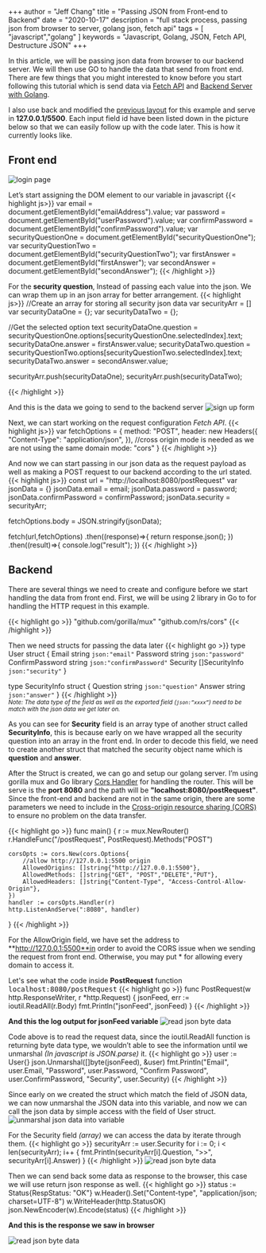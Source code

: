 +++
author = "Jeff Chang"
title = "Passing JSON from Front-end to Backend"
date = "2020-10-17"
description = "full stack process, passing json from browser to server, golang json, fetch api"
tags = [
    "javascript","golang"
]
keywords = "Javascript, Golang, JSON, Fetch API, Destructure JSON"
+++

In this article, we will be passing json data from browser to our backend server. We will then use GO to handle the data that send from front end. There are few things that you might interested to know before you start following this tutorial which is send data via [Fetch API](/post/xhr-fetch/) and [Backend Server with Golang](/post/setup-go-server/).

I also use back and modified the [previous layout](/post/password-detector/) for this example and serve in **127.0.0.1/5500**. Each input field id have been listed down in the picture below so that we can easily follow up with the code later. This is how it currently looks like.

## Front end
![login page](/images/json_1.JPG)

Let’s start assigning the DOM element to our variable in javascript
{{< highlight js>}}
var email = document.getElementById("emailAddress").value;
var password = document.getElementById("userPassword").value;
var confirmPassword = document.getElementById("confirmPassword").value;
var securityQuestionOne = document.getElementById("securityQuestionOne");
var securityQuestionTwo = document.getElementById("securityQuestionTwo");
var firstAnswer = document.getElementById("firstAnswer");
var secondAnswer = document.getElementById("secondAnswer");
{{< /highlight >}}

For the **security question**, Instead of passing each value into the json. We can wrap them up in an json array for better arrangement. 
{{< highlight js>}}
//Create an array for storing all security json data
var securityArr = []
var securityDataOne = {};
var securityDataTwo = {};

//Get the selected option text
securityDataOne.question = securityQuestionOne.options[securityQuestionOne.selectedIndex].text;
securityDataOne.answer = firstAnswer.value;
securityDataTwo.question = securityQuestionTwo.options[securityQuestionTwo.selectedIndex].text;
securityDataTwo.answer = secondAnswer.value;

securityArr.push(securityDataOne);
securityArr.push(securityDataTwo);

{{< /highlight >}}

And this is the data we going to send to the backend server
![sign up form](/images/json_2.JPG)


Next, we can start working on the request configuration *Fetch API*.
{{< highlight js>}}
var fetchOptions = {
    method: "POST",
    header: new Headers({
        "Content-Type": "application/json",
    }),
    //cross origin mode is needed as we are not using the same domain
    mode: "cors"
}
{{< /highlight >}}

And now we can start passing in our json data as the request payload as well as making a POST request to our backend according to the url stated.
{{< highlight js>}}
const url = "http://localhost:8080/postRequest"
var jsonData = {}
jsonData.email = email;
jsonData.password = password;
jsonData.confirmPassword = confirmPassword;
jsonData.security = securityArr;

fetchOptions.body = JSON.stringify(jsonData);

fetch(url,fetchOptions)
.then((response)=>{
    return response.json();
})
.then((result)=>{
    console.log("result");
})
{{< /highlight >}}

## Backend
There are several things we need to create and configure before we start handling the data from front end. First, we will be using 2 library in Go to for handling the HTTP request in this example.

{{< highlight go >}}
"github.com/gorilla/mux"
"github.com/rs/cors"
{{< /highlight >}}

Then we need structs for passing the data later
{{< highlight go >}}
type User struct {
    Email           string         `json:"email"`
    Password        string         `json:"password"`
    ConfirmPassword string         `json:"confirmPassword"`
    Security        []SecurityInfo `json:"security"`
}

type SecurityInfo struct {
    Question string `json:"question"`
    Answer   string `json:"answer"`
}
{{< /highlight >}}
<small style="display:block"><em>Note: The data type of the field as well as the exported field (`json:”xxxx”`) need to be match with the json data we get later on.</em></small>

As you can see for **Security** field is an array type of another struct called **SecurityInfo**, this is because early on we have wrapped all the security question into an array in the front end. In order to decode this field, we need to create another struct that matched the security object name which is **question** and **answer**. 

After the Struct is created, we can go and setup our golang server. I’m using gorilla mux and Go library [Cors Handler](https://github.com/rs/cors) for handling the router. This will be serve is the **port 8080** and the path will be **"localhost:8080/postRequest"**. Since the front-end and backend are not in the same origin, there are some parameters we need to include in the [Cross-origin resource sharing (CORS)](https://developer.mozilla.org/en-US/docs/Web/HTTP/CORS) to ensure no problem on the data transfer.

{{< highlight go >}}
func main() {
    r := mux.NewRouter()
    r.HandleFunc("/postRequest", PostRequest).Methods("POST")

    corsOpts := cors.New(cors.Options{
        //allow http://127.0.0.1:5500 origin
        AllowedOrigins: []string{"http://127.0.0.1:5500"},              
        AllowedMethods: []string{"GET", "POST","DELETE","PUT"},
        AllowedHeaders: []string{"Content-Type", "Access-Control-Allow-Origin"},
    })
    handler := corsOpts.Handler(r)
    http.ListenAndServe(":8080", handler)
}
{{< /highlight >}}

For the AllowOrigin field, we have set the address to **http://127.0.0.1:5500**in order to avoid the CORS issue when we sending the request from front end. Otherwise, you may put * for allowing every domain to access it.

Let's see what the code inside **PostRequest** function <kbd>localhost:8080/postRequest</kbd>
{{< highlight go >}}
func PostRequest(w http.ResponseWriter, r *http.Request) {
    jsonFeed, err := ioutil.ReadAll(r.Body)
    fmt.Println("jsonFeed", jsonFeed)
}
{{< /highlight >}}

**And this the log output for jsonFeed variable**
![read json byte data](/images/json_3.JPG)

Code above is to read the request data, since the ioutil.ReadAll function is returning byte data type, we wouldn’t able to see the information until we unmarshal *(In javascript is JSON.parse)* it.
{{< highlight go >}}
user := User{}
json.Unmarshal([]byte(jsonFeed), &user)
fmt.Println("Email", user.Email, "Password", user.Password, "Confirm Password", user.ConfirmPassword, "Security", user.Security)
{{< /highlight >}}

Since early on we created the struct which match the field of JSON data, we can now unmarshal the JSON data into this variable, and now we can call the json data by simple access with the field of User struct.
![unmarshal json data into variable](/images/json_4.JPG)

For the Security field *(array)* we can access the data by iterate through them. 
{{< highlight go >}}
securityArr := user.Security
for i := 0; i < len(securityArr); i++ {
    fmt.Println(securityArr[i].Question, ">>", securityArr[i].Answer)
}
{{< /highlight >}}
![read json byte data](/images/json_5.JPG)

Then we can send back some data as response to the browser, this case we will use return json response as well. 
{{< highlight go >}}
status := Status{RespStatus: "OK"}
w.Header().Set("Content-type", "application/json; charset=UTF-8")
w.WriteHeader(http.StatusOK)
json.NewEncoder(w).Encode(status)
{{< /highlight >}}

**And this is the response we saw in browser**

![read json byte data](/images/json_6.JPG)